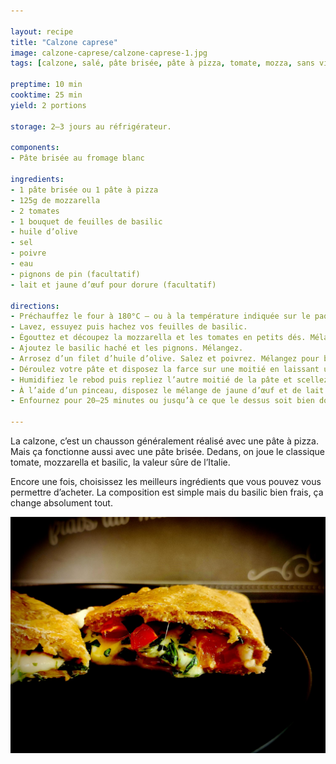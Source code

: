 ```yaml
---

layout: recipe
title: "Calzone caprese"
image: calzone-caprese/calzone-caprese-1.jpg
tags: [calzone, salé, pâte brisée, pâte à pizza, tomate, mozza, sans viande, basilic]

preptime: 10 min
cooktime: 25 min
yield: 2 portions

storage: 2–3 jours au réfrigérateur.

components:
- Pâte brisée au fromage blanc

ingredients:
- 1 pâte brisée ou 1 pâte à pizza
- 125g de mozzarella
- 2 tomates
- 1 bouquet de feuilles de basilic
- huile d’olive
- sel
- poivre
- eau
- pignons de pin (facultatif)
- lait et jaune d’œuf pour dorure (facultatif)

directions:
- Préchauffez le four à 180°C – ou à la température indiquée sur le paquet de pâte brisée.
- Lavez, essuyez puis hachez vos feuilles de basilic.
- Égouttez et découpez la mozzarella et les tomates en petits dés. Mélangez.
- Ajoutez le basilic haché et les pignons. Mélangez.
- Arrosez d’un filet d’huile d’olive. Salez et poivrez. Mélangez pour bien imprégner tous les petits dés.
- Déroulez votre pâte et disposez la farce sur une moitié en laissant une belle marge au bord.
- Humidifiez le rebod puis repliez l’autre moitié de la pâte et scellez votre chausson. Insistez bien sur la soudure pour que le chausson ne s’ouvre pas lors de la cuisson.
- À l’aide d’un pinceau, disposez le mélange de jaune d’œuf et de lait sur le dessus des chaussons.
- Enfournez pour 20–25 minutes ou jusqu’à ce que le dessus soit bien doré.

---
```


La calzone, c’est un chausson généralement réalisé avec une pâte à pizza. Mais ça fonctionne aussi avec une pâte brisée. Dedans, on joue le classique tomate, mozzarella et basilic, la valeur sûre de l’Italie.

Encore une fois, choisissez les meilleurs ingrédients que vous pouvez vous permettre d’acheter. La composition est simple mais du basilic bien frais, ça change absolument tout.

![Tomate, mozza, basilic. Les couleurs de l’Italie. Une salade caprese emballée dans un chausson bien gourmand.](../images/calzone-caprese/calzone-caprese-2.jpg) 